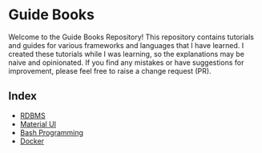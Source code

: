 # Guide Books

Welcome to the Guide Books Repository! This repository contains tutorials and guides for various frameworks and languages that I have learned. I created these tutorials while I was learning, so the explanations may be naive and opinionated. If you find any mistakes or have suggestions for improvement, please feel free to raise a change request (PR).

## Index

- [RDBMS](RDBMS/README.md)
- [Material UI](/Material%20UI/README.md)
- [Bash Programming](/Bash/README.md)
- [Docker](/Docker/README.md)

